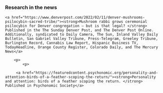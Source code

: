<html> 
	<head>
	<title>Matthew X. Lowe</title>
	</head>
	<body>
<br>
<br>
<h3>Research in the news</h3>
		
    <a href="https://www.denverpost.com/2022/02/11/denver-mushrooms-psilocybin-sacred-tribe/"><strong>Mushroom rabbi grows ceremonial psilocybin for Denver congregation — but is that legal? </strong> Published in the The Sunday Denver Post, and The Denver Post Online. Additionally, syndicated to Daily Camera, The Sun, Inland Valley Daily Bulletin, San Gabriel Valley Tribune, Press-Telegram, Greeley Tribune, Burlington Record, Cannabis Law Report, Hispanic Business TV, TodayHeadline, Orange County Register, Colorado Daily, and The Mercury News</a>
		
		<p>
			<p>
		
		 <a href="https://featuredcontent.psychonomic.org/personality-and-attention-birds-of-a-feather-scoping-the-return/"><strong>Personality and attention: birds of a feather scoping the return. </strong> Published in Psychonomic Society</a>
